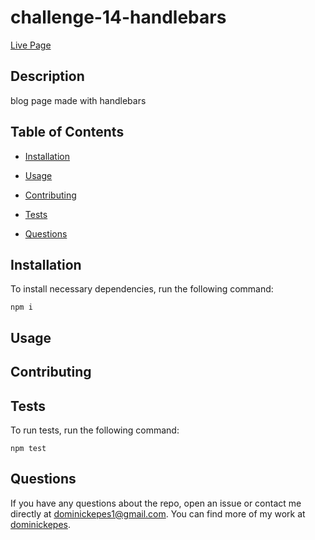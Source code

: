 # challenge-14-handlebars

[Live Page](https://challenge-14-handlebars-54cd51fc2464.herokuapp.com/)

## Description

blog page made with handlebars

## Table of Contents 

* [Installation](#installation)

* [Usage](#usage)

* [Contributing](#contributing)

* [Tests](#tests)

* [Questions](#questions)

## Installation

To install necessary dependencies, run the following command:

```
npm i
```

## Usage




  
## Contributing



## Tests

To run tests, run the following command:

```
npm test
```

## Questions

If you have any questions about the repo, open an issue or contact me directly at dominickepes1@gmail.com. You can find more of my work at [dominickepes](https://github.com/dominickepes/).

